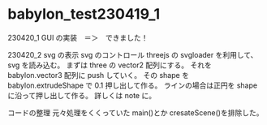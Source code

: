 # babylon_test230419_1

230420_1
GUI の実装　＝＞　できました！

<!-- 230420_2 -->

230420_2
svg の表示
svg のコントロール
threejs の svgloader を利用して、svg を読み込む。
まずは three の vector2 配列にする。
それを babylon.vector3 配列に push していく。
その shape を babylon.extrudeShape で 0.1 押し出して作る。
ラインの場合は正円を shape に沿って押し出して作る。
詳しくは note に。

コードの整理
元々処理をくくっていた main()とか cresateScene()を排除した。
